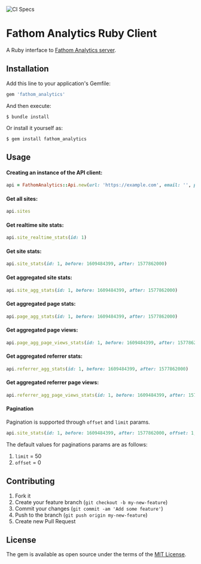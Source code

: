 ![CI Specs](https://github.com/gpoisoned/fathom_analytics/workflows/CI%20Specs/badge.svg?branch=master)
# Fathom Analytics Ruby Client

A Ruby interface to [Fathom Analytics server](https://github.com/usefathom/fathom).

## Installation

Add this line to your application's Gemfile:

```ruby
gem 'fathom_analytics'
```

And then execute:

    $ bundle install

Or install it yourself as:

    $ gem install fathom_analytics

## Usage

#### Creating an instance of the API client:

``` ruby
api = FathomAnalytics::Api.new(url: 'https://example.com', email: '', password: '')
```

#### Get all sites:
``` ruby
api.sites
```

#### Get realtime site stats:
``` ruby
api.site_realtime_stats(id: 1)
```

#### Get site stats:
``` ruby
api.site_stats(id: 1, before: 1609484399, after: 1577862000)
```

#### Get aggregated site stats:
``` ruby
api.site_agg_stats(id: 1, before: 1609484399, after: 1577862000)
```

#### Get aggregated page stats:
``` ruby
api.page_agg_stats(id: 1, before: 1609484399, after: 1577862000)
```

#### Get aggregated page views:
``` ruby
api.page_agg_page_views_stats(id: 1, before: 1609484399, after: 1577862000)
```

#### Get aggregated referrer stats:
``` ruby
api.referrer_agg_stats(id: 1, before: 1609484399, after: 1577862000)
```

#### Get aggregated referrer page views:
``` ruby
api.referrer_agg_page_views_stats(id: 1, before: 1609484399, after: 1577862000)
```

#### Pagination

Pagination is supported through `offset` and `limit` params.
``` ruby
api.site_stats(id: 1, before: 1609484399, after: 1577862000, offset: 1, limit: 10)
```
The default values for paginations params are as follows:
1. `limit`  = 50
2. `offset` = 0

## Contributing

1. Fork it
2. Create your feature branch (`git checkout -b my-new-feature`)
3. Commit your changes (`git commit -am 'Add some feature'`)
4. Push to the branch (`git push origin my-new-feature`)
5. Create new Pull Request

## License

The gem is available as open source under the terms of the [MIT License](https://opensource.org/licenses/MIT).
